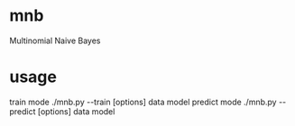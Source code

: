 mnb
===

Multinomial Naive Bayes

# usage
train mode
    ./mnb.py --train [options] data model
predict mode
    ./mnb.py --predict [options] data model
